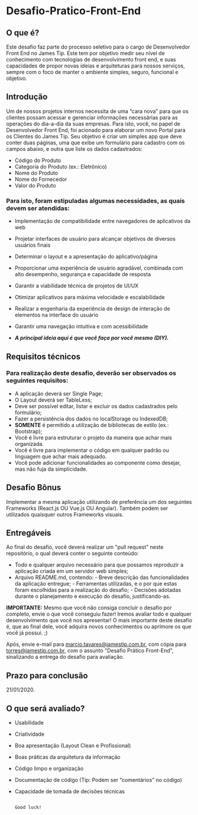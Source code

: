 # Desafio-Pratico-Front-End

## O que é?

Este desafio faz parte do processo seletivo para o cargo de Desenvolvedor Front End no James Tip.
Este tem por objetivo medir seu nível de conhecimento com tecnologias de desenvolvimento front end, e suas capacidades de propor novas ideias e arquiteturas para nossos serviços, sempre com o foco de manter o ambiente simples, seguro, funcional e objetivo.

## Introdução

Um de nossos projetos internos necessita de uma “cara nova” para que os clientes possam acessar e gerenciar informações necessárias para as operações do dia-a-dia da suas empresas. Para isto, você, no papel de Desenvolvedor Front End, foi acionado para elaborar um novo Portal para os Clientes do James Tip.
Seu objetivo é criar um simples app que deve conter duas páginas, uma que exibe um formulário para cadastro com os campos abaixo, e outra que liste os dados cadastrados:
- Código do Produto
- Categoria do Produto (ex.: Eletrônico)
- Nome do Produto
- Nome do Fornecedor
- Valor do Produto

### Para isto, foram estipuladas algumas necessidades, as quais devem ser atendidas:

- Implementação de compatibilidade entre navegadores de aplicativos da web
- Projetar interfaces de usuário para alcançar objetivos de diversos usuários finais
- Determinar o layout e a apresentação do aplicativo/página
- Proporcionar uma experiência de usuário agradável, combinada com alto desempenho, segurança e capacidade de resposta
- Garantir a viabilidade técnica de projetos de UI/UX
- Otimizar aplicativos para máxima velocidade e escalabilidade
- Realizar a engenharia da experiência de design de interação de elementos na interface do usuário
- Garantir uma navegação intuitiva e com acessibilidade

- ***A principal ideia aqui é que você faça por você mesmo (DIY).***

## Requisitos técnicos
### Para realização deste desafio, deverão ser observados os seguintes requisitos:

- A aplicação deverá ser Single Page;
- O Layout deverá ser TableLess; 
- Deve ser possível editar, listar e excluir os dados cadastrados pelo formulário;
- Fazer a persistência dos dados no localStorage ou IndexedDB;
- **SOMENTE** é permitido a utilização de bibliotecas de estilo (ex.: Bootstrap);
- Você é livre para estruturar o projeto da maneira que achar mais organizada.
- Você é livre para implementar o código em qualquer padrão ou linguagem que achar mais adequado.
- Você pode adicionar funcionalidades ao componente como desejar, mas não fuja da simplicidade.
 
## Desafio Bônus

  Implementar a mesma aplicação utilizando de preferência um dos seguintes Frameworks (React.js OU Vue.js OU Angular). 
  Também podem ser utilizados quaisquer outros Frameworks visuais.
 
## Entregáveis

Ao final do desafio, você deverá realizar um "pull request" neste repositório, o qual deverá conter o seguinte conteúdo:
- Todo e qualquer arquivo necessário para que possamos reproduzir a aplicação criada em um servidor web simples;
- Arquivo README.md, contendo:
      - Breve descrição das funcionalidades da aplicação entregue;
      - Ferramentas utilizadas, e o por que estas foram escolhidas para a realização do desafio;
      - Decisões adotadas durante o planejamento e execução do desafio, justificando-as.

**IMPORTANTE:** Mesmo que você não consiga concluir o desafio por completo, envie o que você conseguiu fazer! Iremos avaliar todo e qualquer desenvolvimento que você nos apresentar! O mais importante deste desafio é, que ao final dele, você adquira novos conhecimentos ou aprimore os que você já possui. ;)

Após, envie e-mail para marcio.tavares@jamestip.com.br, com cópia para torres@jamestip.com.br, com o assunto "Desafio Prático Front-End", sinalizando a entrega do desafio para avaliação.

## Prazo para conclusão
  21/01/2020.

## O que será avaliado?
- Usabilidade
- Criatividade
- Boa apresentação (Layout Clean e Profissional)
- Boas práticas da arquitetura da informação
- Código limpo e organização
- Documentação de código (Tip: Podem ser “comentários” no código)
- Capacidade de tomada de decisões técnicas

                                                                                          Good luck!
